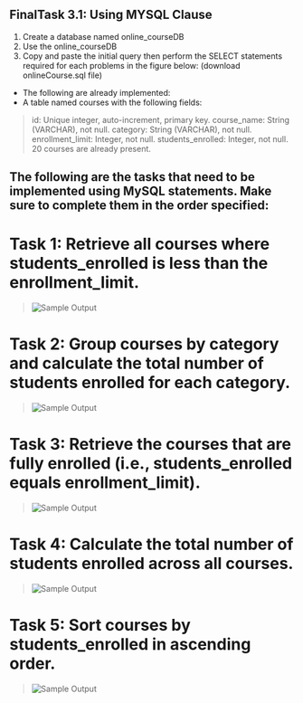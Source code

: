 ## FinalTask 3.1: Using MYSQL Clause
1. Create a database named online_courseDB
2. Use the online_courseDB
3. Copy and paste the initial query then perform the SELECT statements required for each
problems in the figure below: (download onlineCourse.sql file)

* The following are already implemented: 
* A table named courses with the following fields: 
> id: Unique integer, auto-increment, primary key. 
course_name: String (VARCHAR), not null. 
category: String (VARCHAR), not null. 
enrollment_limit: Integer, not null. 
students_enrolled: Integer, not null. 
20 courses are already present. 
## The following are the tasks that need to be implemented using MySQL statements. Make sure to complete them in the order specified: 
# Task 1: Retrieve all courses where students_enrolled is less than the enrollment_limit. 
> ![Sample Output](IMAGE/1.PNG)
# Task 2: Group courses by category and calculate the total number of students enrolled for each category. 
> ![Sample Output](IMAGE/1.PNG)
# Task 3: Retrieve the courses that are fully enrolled (i.e., students_enrolled equals enrollment_limit). 
> ![Sample Output](IMAGE/1.PNG)
# Task 4: Calculate the total number of students enrolled across all courses. 
> ![Sample Output](IMAGE/1.PNG)
# Task 5: Sort courses by students_enrolled in ascending order.
> ![Sample Output](IMAGE/1.PNG)

